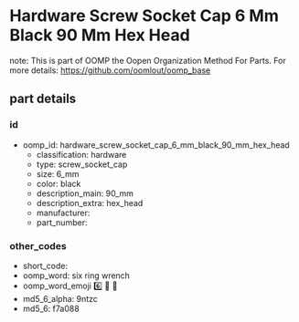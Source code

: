 # Hardware Screw Socket Cap 6 Mm Black 90 Mm Hex Head  

note: This is part of OOMP the Oopen Organization Method For Parts. For more details: https://github.com/oomlout/oomp_base

##  part details





### id
* oomp_id: hardware_screw_socket_cap_6_mm_black_90_mm_hex_head
  * classification: hardware
  * type: screw_socket_cap
  * size: 6_mm
  * color: black
  * description_main: 90_mm
  * description_extra: hex_head
  * manufacturer: 
  * part_number: 

### other_codes
* short_code: 
* oomp_word: six ring wrench
* oomp_word_emoji :six: :ring: :wrench:
* md5_6_alpha: 9ntzc
* md5_6: f7a088